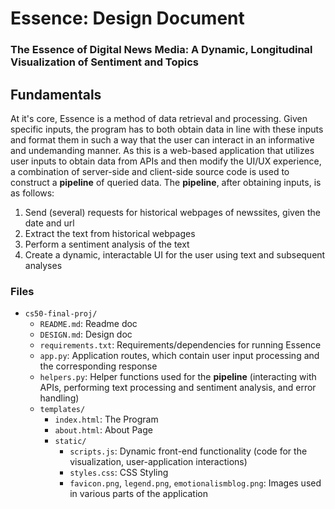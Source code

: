 # Essence: Design Document
### The Essence of Digital News Media: A Dynamic, Longitudinal Visualization of Sentiment and Topics

## Fundamentals
At it's core, Essence is a method of data retrieval and processing. Given specific inputs, the program has to both obtain data in line with these inputs and format them in such a way that the user can interact in an informative and undemanding manner. As this is a web-based application that utilizes user inputs to obtain data from APIs and then modify the UI/UX experience, a combination of server-side and client-side source code is used to construct a **pipeline** of queried data. The **pipeline**, after obtaining inputs, is as follows:

1. Send (several) requests for historical webpages of newssites, given the date and url
2. Extract the text from historical webpages
3. Perform a sentiment analysis of the text
4. Create a dynamic, interactable UI for the user using text and subsequent analyses

### Files
* `cs50-final-proj/`
    * `README.md`: Readme doc
    * `DESIGN.md`: Design doc
    * `requirements.txt`: Requirements/dependencies for running Essence
    * `app.py`: Application routes, which contain user input processing and the corresponding response
    * `helpers.py`: Helper functions used for the **pipeline** (interacting with APIs, performing text processing and sentiment analysis, and error handling)
    * `templates/`
        * `index.html`: The Program
        * `about.html`: About Page
        * `static/`
            * `scripts.js`: Dynamic front-end functionality (code for the visualization, user-application interactions)
            * `styles.css`: CSS Styling
            * `favicon.png`, `legend.png`, `emotionalismblog.png`: Images used in various parts of the application

